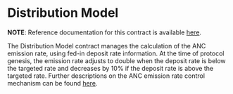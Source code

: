 # Distribution Model

**NOTE**: Reference documentation for this contract is available [here](https://docs.kryptonite.finance/smart-contracts/money-market/distribution-model).


The Distribution Model contract manages the calculation of the ANC emission rate,
using fed-in deposit rate information. At the time of protocol genesis, the 
emission rate adjusts to double when the deposit rate is below the targeted rate
and decreases by 10% if the deposit rate is above the targeted rate. Further
descriptions on the ANC emission rate control mechanism can be found [here](https://docs.kryptonite.finance/protocol/krp-token-kpt#krp-token-supply).

